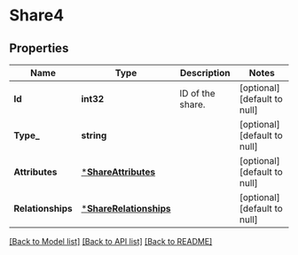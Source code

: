 # Share4

## Properties
Name | Type | Description | Notes
------------ | ------------- | ------------- | -------------
**Id** | **int32** | ID of the share. | [optional] [default to null]
**Type_** | **string** |  | [optional] [default to null]
**Attributes** | [***ShareAttributes**](Share_attributes.md) |  | [optional] [default to null]
**Relationships** | [***ShareRelationships**](Share_relationships.md) |  | [optional] [default to null]

[[Back to Model list]](../README.md#documentation-for-models) [[Back to API list]](../README.md#documentation-for-api-endpoints) [[Back to README]](../README.md)

